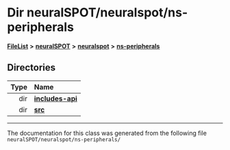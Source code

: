 

# Dir neuralSPOT/neuralspot/ns-peripherals



[**FileList**](files.md) **>** [**neuralSPOT**](dir_75594cce7c7773aa3cb253214bf56510.md) **>** [**neuralspot**](dir_b737d82f35ec218ac5a7ef4105db9c0e.md) **>** [**ns-peripherals**](dir_62cbd78784261bb0d09981988628a167.md)














## Directories

| Type | Name |
| ---: | :--- |
| dir | [**includes-api**](dir_fe04d02a8bfca0247bd216a75646089c.md) <br> |
| dir | [**src**](dir_cf9eff0d6bf97258df730d615fa0f132.md) <br> |

























































------------------------------
The documentation for this class was generated from the following file `neuralSPOT/neuralspot/ns-peripherals/`

